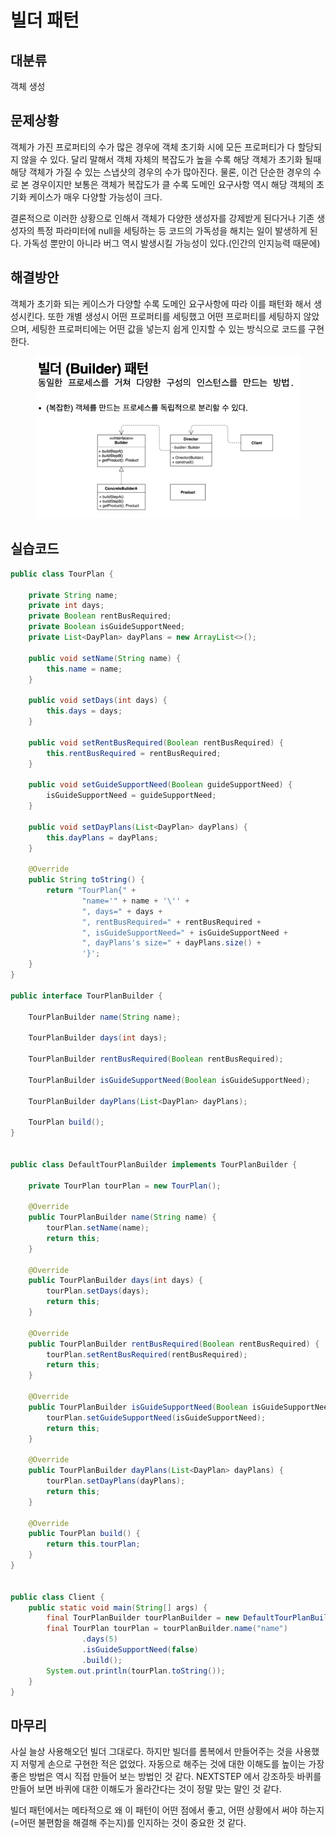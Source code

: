 # 빌더 패턴

## 대분류

객체 생성



## 문제상황

객체가 가진 프로퍼티의 수가 많은 경우에 객체 초기화 시에 모든 프로퍼티가 다 할당되지 않을 수 있다. 달리 말해서 객체 자체의 복잡도가 높을 수록 해당 객체가 초기화 될때 해당 객체가 가질 수 있는 스냅샷의 경우의 수가 많아진다. 물론, 이건 단순한 경우의 수로 본 경우이지만 보통은 객체가 복잡도가 클 수록 도메인 요구사항 역시 해당 객체의 초기화 케이스가 매우 다양할 가능성이 크다.

결론적으로 이러한 상황으로 인해서 객체가 다양한 생성자를 강제받게 된다거나 기존 생성자의 특정 파라미터에 null을 세팅하는 등 코드의 가독성을 해치는 일이 발생하게 된다. 가독성 뿐만이 아니라 버그 역시 발생시킬 가능성이 있다.(인간의 인지능력 때문에)



## 해결방안

객체가 초기화 되는 케이스가 다양할 수록 도메인 요구사항에 따라 이를 패턴화 해서 생성시킨다. 또한 개별 생성시 어떤 프로퍼티를 세팅했고 어떤 프로퍼티를 세팅하지 않았으며, 세팅한 프로퍼티에는 어떤 값을 넣는지 쉽게 인지할 수 있는 방식으로 코드를 구현한다.

<figure><img src="../../../.gitbook/assets/image (1) (1) (3).png" alt=""><figcaption></figcaption></figure>



## 실습코드



```java
public class TourPlan {

    private String name;
    private int days;
    private Boolean rentBusRequired;
    private Boolean isGuideSupportNeed;
    private List<DayPlan> dayPlans = new ArrayList<>();

    public void setName(String name) {
        this.name = name;
    }

    public void setDays(int days) {
        this.days = days;
    }

    public void setRentBusRequired(Boolean rentBusRequired) {
        this.rentBusRequired = rentBusRequired;
    }

    public void setGuideSupportNeed(Boolean guideSupportNeed) {
        isGuideSupportNeed = guideSupportNeed;
    }

    public void setDayPlans(List<DayPlan> dayPlans) {
        this.dayPlans = dayPlans;
    }

    @Override
    public String toString() {
        return "TourPlan{" +
                "name='" + name + '\'' +
                ", days=" + days +
                ", rentBusRequired=" + rentBusRequired +
                ", isGuideSupportNeed=" + isGuideSupportNeed +
                ", dayPlans's size=" + dayPlans.size() +
                '}';
    }
}

public interface TourPlanBuilder {

    TourPlanBuilder name(String name);

    TourPlanBuilder days(int days);

    TourPlanBuilder rentBusRequired(Boolean rentBusRequired);

    TourPlanBuilder isGuideSupportNeed(Boolean isGuideSupportNeed);

    TourPlanBuilder dayPlans(List<DayPlan> dayPlans);

    TourPlan build();
}


public class DefaultTourPlanBuilder implements TourPlanBuilder {

    private TourPlan tourPlan = new TourPlan();

    @Override
    public TourPlanBuilder name(String name) {
        tourPlan.setName(name);
        return this;
    }

    @Override
    public TourPlanBuilder days(int days) {
        tourPlan.setDays(days);
        return this;
    }

    @Override
    public TourPlanBuilder rentBusRequired(Boolean rentBusRequired) {
        tourPlan.setRentBusRequired(rentBusRequired);
        return this;
    }

    @Override
    public TourPlanBuilder isGuideSupportNeed(Boolean isGuideSupportNeed) {
        tourPlan.setGuideSupportNeed(isGuideSupportNeed);
        return this;
    }

    @Override
    public TourPlanBuilder dayPlans(List<DayPlan> dayPlans) {
        tourPlan.setDayPlans(dayPlans);
        return this;
    }

    @Override
    public TourPlan build() {
        return this.tourPlan;
    }
}


public class Client {
    public static void main(String[] args) {
        final TourPlanBuilder tourPlanBuilder = new DefaultTourPlanBuilder();
        final TourPlan tourPlan = tourPlanBuilder.name("name")
                .days(5)
                .isGuideSupportNeed(false)
                .build();
        System.out.println(tourPlan.toString());
    }
}
```



## 마무리

사실 늘상 사용해오던 빌더 그대로다. 하지만 빌더를 롬복에서 만들어주는 것을 사용했지 저렇게 손으로 구현한 적은 없었다. 자동으로 해주는 것에 대한 이해도를 높이는 가장 좋은 방법은 역시 직접 만들어 보는 방법인 것 같다. NEXTSTEP 에서 강조하듯 바퀴를 만들어 보면 바퀴에 대한 이해도가 올라간다는 것이 정말 맞는 말인 것 같다.

빌더 패턴에서는 메타적으로 왜 이 패턴이 어떤 점에서 좋고, 어떤 상황에서 써야 하는지(=어떤 불편함을 해결해 주는지)를 인지하는 것이 중요한 것 같다.
